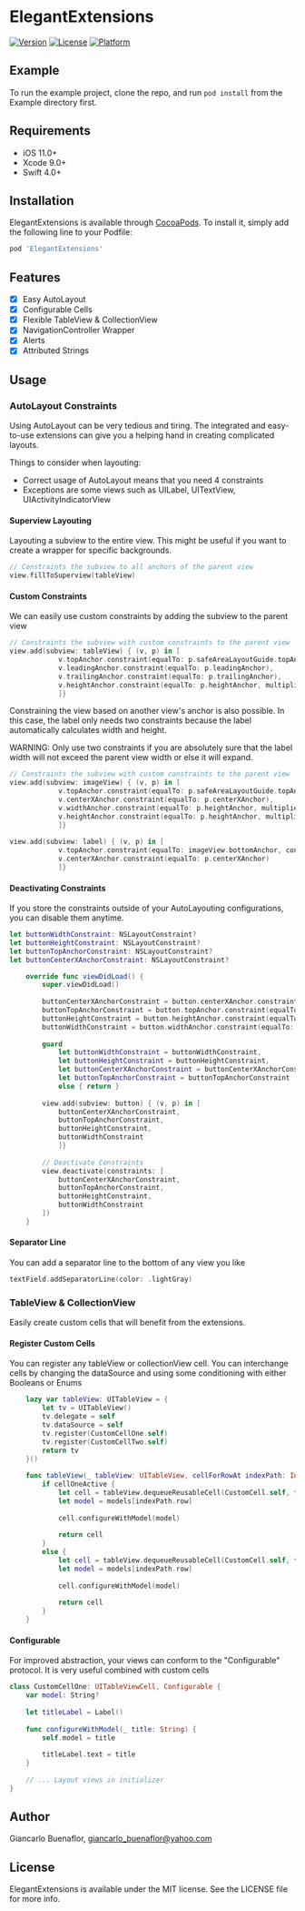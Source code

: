 # ElegantExtensions

[![Version](https://img.shields.io/cocoapods/v/ElegantExtensions.svg?style=flat)](https://cocoapods.org/pods/ElegantExtensions)
[![License](https://img.shields.io/cocoapods/l/ElegantExtensions.svg?style=flat)](https://cocoapods.org/pods/ElegantExtensions)
[![Platform](https://img.shields.io/cocoapods/p/ElegantExtensions.svg?style=flat)](https://cocoapods.org/pods/ElegantExtensions)

## Example

To run the example project, clone the repo, and run `pod install` from the Example directory first.

## Requirements

- iOS 11.0+
- Xcode 9.0+
- Swift 4.0+

## Installation

ElegantExtensions is available through [CocoaPods](https://cocoapods.org). To install
it, simply add the following line to your Podfile:

```ruby
pod 'ElegantExtensions'
```

## Features

- [x] Easy AutoLayout
- [x] Configurable Cells
- [x] Flexible TableView & CollectionView
- [x] NavigationController Wrapper
- [x] Alerts
- [x] Attributed Strings

## Usage

### AutoLayout Constraints

Using AutoLayout can be very tedious and tiring. The integrated and easy-to-use extensions can give you a helping hand in creating complicated layouts.

Things to consider when layouting:

- Correct usage of AutoLayout means that you need 4 constraints
- Exceptions are some views such as UILabel, UITextView, UIActivityIndicatorView

#### Superview Layouting

Layouting a subview to the entire view. This might be useful if you want to create a wrapper for specific backgrounds.

```swift
// Constraints the subview to all anchors of the parent view
view.fillToSuperview(tableView)
```

#### Custom Constraints

We can easily use custom constraints by adding the subview to the parent view

```swift
// Constraints the subview with custom constraints to the parent view 
view.add(subview: tableView) { (v, p) in [
            v.topAnchor.constraint(equalTo: p.safeAreaLayoutGuide.topAnchor),
            v.leadingAnchor.constraint(equalTo: p.leadingAnchor),
            v.trailingAnchor.constraint(equalTo: p.trailingAnchor),
            v.heightAnchor.constraint(equalTo: p.heightAnchor, multiplier: 0.5)
            ]}
```


Constraining the view based on another view's anchor is also possible. In this case, the label only needs two constraints because the label automatically calculates width and height.

WARNING: Only use two constraints if you are absolutely sure that the label width will not exceed the parent view width or else it will expand.

```swift
// Constraints the subview with custom constraints to the parent view 
view.add(subview: imageView) { (v, p) in [
            v.topAnchor.constraint(equalTo: p.safeAreaLayoutGuide.topAnchor),
            v.centerXAnchor.constraint(equalTo: p.centerXAnchor),
            v.widthAnchor.constraint(equalTo: p.heightAnchor, multiplier: 0.5),
            v.heightAnchor.constraint(equalTo: p.heightAnchor, multiplier: 0.5)
            ]}
            
view.add(subview: label) { (v, p) in [
            v.topAnchor.constraint(equalTo: imageView.bottomAnchor, constant: 10),
            v.centerXAnchor.constraint(equalTo: p.centerXAnchor)
            ]}
```

#### Deactivating Constraints

If you store the constraints outside of your AutoLayouting configurations, you can disable them anytime.

```swift
let buttonWidthConstraint: NSLayoutConstraint?
let buttonHeightConstraint: NSLayoutConstraint?
let buttonTopAnchorConstraint: NSLayoutConstraint?
let buttonCenterXAnchorConstraint: NSLayoutConstraint?

    override func viewDidLoad() {
        super.viewDidLoad()
        
        buttonCenterXAnchorConstraint = button.centerXAnchor.constraint(equalTo: view.centerXAnchor)
        buttonTopAnchorConstraint = button.topAnchor.constraint(equalTo: view.topAnchor)
        buttonHeightConstraint = button.heightAnchor.constraint(equalToConstant: 80)
        buttonWidthConstraint = button.widthAnchor.constraint(equalTo: view.widthAnchor, multiplier: 0.3)
        
        guard 
            let buttonWidthConstraint = buttonWidthConstraint,
            let buttonHeightConstraint = buttonHeightConstraint,
            let buttonCenterXAnchorConstraint = buttonCenterXAnchorConstraint,
            let buttonTopAnchorConstraint = buttonTopAnchorConstraint
            else { return }
            
        view.add(subview: button) { (v, p) in [
            buttonCenterXAnchorConstraint,
            buttonTopAnchorConstraint,
            buttonHeightConstraint,
            buttonWidthConstraint
            ]}
            
        // Deactivate Constraints
        view.deactivate(constraints: [
            buttonCenterXAnchorConstraint,
            buttonTopAnchorConstraint,
            buttonHeightConstraint,
            buttonWidthConstraint
        ])
    }
```

#### Separator Line

You can add a separator line to the bottom of any view you like

```swift
textField.addSeparatorLine(color: .lightGray)
```

### TableView & CollectionView

Easily create custom cells that will benefit from the extensions.


#### Register Custom Cells

You can register any tableView or collectionView cell. You can interchange cells by changing the dataSource and using some conditioning with either Booleans or Enums

```swift
    lazy var tableView: UITableView = {
        let tv = UITableView()
        tv.delegate = self
        tv.dataSource = self
        tv.register(CustomCellOne.self)
        tv.register(CustomCellTwo.self)
        return tv
    }()
    
    func tableView(_ tableView: UITableView, cellForRowAt indexPath: IndexPath) -> UITableViewCell {
        if cellOneActive {
            let cell = tableView.dequeueReusableCell(CustomCell.self, for: indexPath)
            let model = models[indexPath.row]
            
            cell.configureWithModel(model)
            
            return cell
        }
        else {
            let cell = tableView.dequeueReusableCell(CustomCell.self, for: indexPath)
            let model = models[indexPath.row]
            
            cell.configureWithModel(model)
            
            return cell
        }
    }       
```

#### Configurable

For improved abstraction, your views can conform to the "Configurable" protocol. It is very useful combined with custom cells

```swift
class CustomCellOne: UITableViewCell, Configurable {
    var model: String?
    
    let titleLabel = Label()
    
    func configureWithModel(_ title: String) {
        self.model = title
        
        titleLabel.text = title
    }
    
    // ... Layout views in initializer
}
```


## Author

Giancarlo Buenaflor, giancarlo_buenaflor@yahoo.com

## License

ElegantExtensions is available under the MIT license. See the LICENSE file for more info.

##
